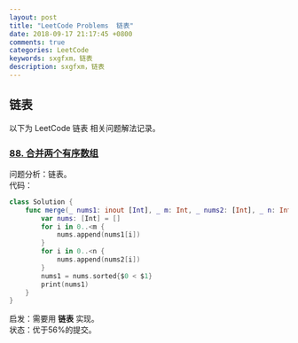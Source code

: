 ```yaml
---
layout: post
title: "LeetCode Problems  链表"
date: 2018-09-17 21:17:45 +0800
comments: true
categories: LeetCode
keywords: sxgfxm，链表
description: sxgfxm，链表
---
```


## 链表
以下为 LeetCode 链表 相关问题解法记录。  
<!-- more -->

### [88. 合并两个有序数组](https://leetcode-cn.com/problems/merge-sorted-array/description/)
问题分析：链表。  
代码：  
```swift
class Solution {
    func merge(_ nums1: inout [Int], _ m: Int, _ nums2: [Int], _ n: Int) {
        var nums: [Int] = []
        for i in 0..<m {
            nums.append(nums1[i])
        }
        for i in 0..<n {
            nums.append(nums2[i])
        }
        nums1 = nums.sorted{$0 < $1}
        print(nums1)
    }
}
```
启发：需要用 **链表** 实现。  
状态：优于56%的提交。
